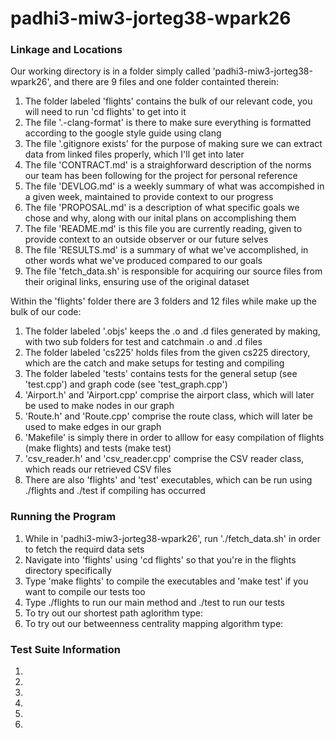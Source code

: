 # padhi3-miw3-jorteg38-wpark26

### Linkage and Locations

Our working directory is in a folder simply called 'padhi3-miw3-jorteg38-wpark26', and there are 9 files and one folder containted therein:
1. The folder labeled 'flights' contains the bulk of our relevant code, you will need to run 'cd flights' to get into it
2. The file '.-clang-format' is there to make sure everything is formatted according to the google style guide using clang
3. The file '.gitignore exists' for the purpose of making sure we can extract data from linked files properly, which I'll get into later
4. The file 'CONTRACT.md' is a straighforward description of the norms our team has been following for the project for personal reference
5. The file 'DEVLOG.md' is a weekly summary of what was accompished in a given week, maintained to provide context to our progress
6. The file 'PROPOSAL.md' is a description of what specific goals we chose and why, along with our inital plans on accomplishing them
7. The file 'README.md' is this file you are currently reading, given to provide context to an outside observer or our future selves
8. The file 'RESULTS.md' is a summary of what we've accomplished, in other words what we've produced compared to our goals
9. The file 'fetch_data.sh' is responsible for acquiring our source files from their original links, ensuring use of the original dataset

Within the 'flights' folder there are 3 folders and 12 files while make up the bulk of our code:
1. The folder labeled '.objs' keeps the .o and .d files generated by making, with two sub folders for test and catchmain .o and .d files
2. The folder labeled 'cs225' holds files from the given cs225 directory, which are the catch and make setups for testing and compiling
3. The folder labeled 'tests' contains tests for the general setup (see 'test.cpp') and graph code (see 'test_graph.cpp')
4. 'Airport.h' and 'Airport.cpp' comprise the airport class, which will later be used to make nodes in our graph
5. 'Route.h' and 'Route.cpp' comprise the route class, which will later be used to make edges in our graph
6. 'Makefile' is simply there in order to alllow for easy compilation of flights (make flights) and tests (make test)
7. 'csv_reader.h' and 'csv_reader.cpp' comprise the CSV reader class, which reads our retrieved CSV files
8. There are also 'flights' and 'test' executables, which can be run using ./flights and ./test if compiling has occurred

 
### Running the Program
1. While in 'padhi3-miw3-jorteg38-wpark26', run './fetch_data.sh' in order to fetch the requird data sets
2. Navigate into 'flights' using 'cd flights' so that you're in the flights directory specifically
3. Type 'make flights' to compile the executables and 'make test' if you want to compile our tests too
4. Type ./flights to run our main method and ./test to run our tests
5. To try out our shortest path aglorithm type:
6. To try out our betweenness centrality mapping algorithm type:

### Test Suite Information
1. 
2. 
3. 
4. 
5. 
6. 
